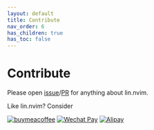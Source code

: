 ```yaml
---
layout: default
title: Contribute
nav_order: 6
has_children: true
has_toc: false
---
```


<!-- markdownlint-disable MD013 MD025 -->

# Contribute

Please open [issue](https://github.com/linrongbin16/lin.nvim/issues/new)/[PR](https://github.com/linrongbin16/lin.nvim/pulls) for anything about lin.nvim.

Like lin.nvim? Consider

[![buymeacoffee](https://img.shields.io/badge/-Buy%20Me%20a%20Coffee-ff5f5f?logo=ko-fi&logoColor=white)](https://www.buymeacoffee.com/linrongbin16)
[![Wechat Pay](https://img.shields.io/badge/-Tip%20Me%20on%20WeChat-brightgreen?logo=wechat&logoColor=white)](/lin.nvim.dev/docs/sponsor)
[![Alipay](https://img.shields.io/badge/-Tip%20Me%20on%20Alipay-blue?logo=alipay&logoColor=white)](/lin.nvim.dev/docs/sponsor)
